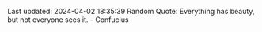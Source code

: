 Last updated: 2024-04-02 18:35:39
Random Quote: Everything has beauty, but not everyone sees it. - Confucius